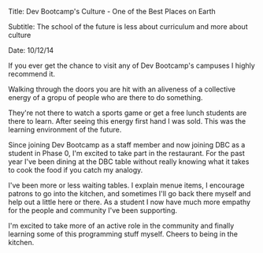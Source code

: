 <!-- This template is in markdown, not html, so
  it will not render beautifully when you copy and
  paste it into your github.io site, but it will at
  least be published. Next week you'll be creating a
  blog template using HTML and CSS and you'll be able
  to copy and paste the blog posts from week 1 in there
  to make them pretty next week.

  For now, please replace the title, subtitle (if desired),
  and date with the text you would like. Markdown is pretty
  simple, so you can just feel free to type. =) You'll want
  to delete this chunk of a comment as well. -->


Title: Dev Bootcamp's Culture - One of the Best Places on Earth

Subtitle: The school of the future is less about curriculum and more about culture

Date: 10/12/14

If you ever get the chance to visit any of Dev Bootcamp's campuses I highly recommend it.

Walking through the doors you are hit with an aliveness of a collective energy of a gropu of people who are there to do something.

They're not there to watch a sports game or get a free lunch students are there to learn. After seeing this energy first hand I was sold. This was the learning environment of the future.

Since joining Dev Bootcamp as a staff member and now joining DBC as a student in Phase 0, I'm excited to take part in the restaurant. For the past year I've been dining at the DBC table without really knowing what it takes to cook the food if you catch my analogy.

I've been more or less waiting tables. I explain menue items, I encourage patrons to go into the kitchen, and sometimes I'll go back there myself and help out a little here or there. As a student I now have much more empathy for the people and community I've been supporting.

I'm excited to take more of an active role in the community and finally learning some of this programming stuff myself. Cheers to being in the kitchen.
